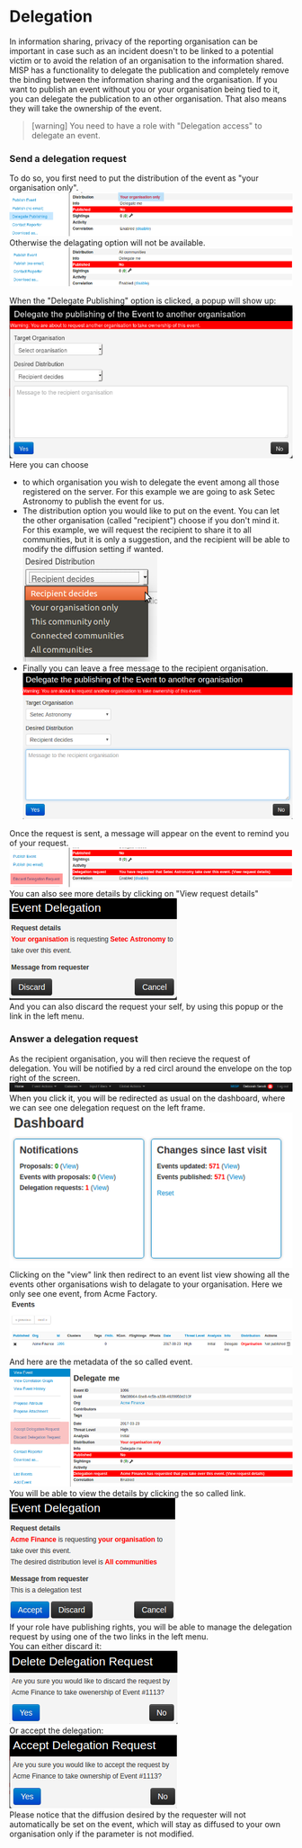 # Delegation

In information sharing, privacy of the reporting organisation can be important in case such as an incident doesn't to be linked to a potential victim or to avoid the relation of an organisation to the information shared. MISP has a functionality to delegate the publication and completely remove the binding between the information sharing and the organisation. If you want to publish an event without you or your organisation being tied to it, you can delegate the publication to an other organisation. That also means they will take the ownership of the event.

> [warning] You need to have a role with "Delegation access" to delegate an event.

### Send a delegation request

To do so, you first need to put the distribution of the event as "your organisation only".  
![Delegation possible](./figures/delegationpossible.png)  
Otherwise the delagating option will not be available.  
![Delegation impossible](./figures/delegationimpossible.png)  

When the "Delegate Publishing" option is clicked, a popup will show up:  
![Delegation Popup](./figures/delagationpopup.png)  
Here you can choose 
- to which organisation you wish to delegate the event among all those registered on the server. For this example we are going to ask Setec Astronomy to publish the event for us.
- The distribution option you would like to put on the event. You can let the other organisation (called "recipient") choose if you don't mind it. For this example, we will request the recipient to share it to all communities, but it is only a suggestion, and the recipient will be able to modify the diffusion setting if wanted.  
![Desired Distribution](./figures/desireddistribution.png)  
- Finally you can leave a free message to the recipient organisation.  
![Distribution ready](./figures/delegationpopup2.png)

Once the request is sent, a message will appear on the event to remind you of your request.  
![Reminder](./figures/delegationrequested.png)  
You can also see more details by clicking on "View request details"  
![Request Details](./figures/requestdetails.png)  
And you can also discard the request your self, by using this popup or the link in the left menu.

### Answer a delegation request

As the recipient organisation, you will then recieve the request of delegation. You will be notified by a red circl around the envelope on the top right of the screen.  
![Notification](./figures/delegationwaiting.png)  
When you click it, you will be redirected as usual on the dashboard, where we can see one delegation request on the left frame.  
![Dashboard](./figures/dashboard.png)  
Clicking on the "view" link then redirect to an event list view showing all the events other organisations wish to delagate to 	your organisation. Here we only see one event, from Acme Factory.  
![Delegated list](./figures/delagated.png)  
And here are the metadata of the so called event.  
![Delegated event](./figures/delegatedevent.png)  
You will be able to view the details by clicking the so called link.  
![Delegated event](./figures/recipientdetails.png)  
If your role have publishing rights, you will be able to manage the delegation request by using one of the two links in the left menu.  
You can either discard it:  
![Discard request](./figures/discarddelegation.png)  
Or accept the delegation:  
![Accept request](./figures/acceptdelegation.png)  
Please notice that the diffusion desired by the requester will not automatically be set on the event, which will stay as diffused to your own organisation only if the parameter is not modified.
